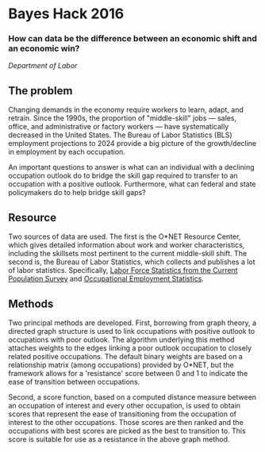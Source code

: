 

# Bayes Hack 2016

###  How can data be the difference between an economic shift and an economic win?
_Department of Labor_

## The problem

Changing demands in the economy require workers to learn, adapt, and retrain. Since the 1990s, the proportion of "middle-skill" jobs — sales, office, and administrative or factory workers — have systematically decreased in the United States. The Bureau of Labor Statistics (BLS) employment projections to 2024 provide a big picture of the growth/decline in employment by each occupation. 

An important questions to answer is what can an individual with a declining occupation outlook do to bridge the skill gap required to transfer to an occupation with a positive outlook. Furthermore, what can federal and state policymakers do to help bridge skill gaps?


## Resource

Two sources of data are used. The first is the O*NET Resource Center, which gives detailed information about work and worker characteristics, including the skillsets most pertinent to the current middle-skill shift. The second is, the Bureau of Labor Statistics, which collects and publishes a lot of labor statistics. Specifically, [Labor Force Statistics from the Current Population Survey](http://www.bls.gov/cps/data.htm) and [Occupational Employment Statistics](http://www.bls.gov/oes/tables.htm).

## Methods

Two principal methods are developed. First, borrowing from graph theory, a directed graph structure is used to link occupations with positive outlook to occupations with poor outlook. The algorithm underlying this method attaches weights to the edges linking a poor outlook occupation to closely related positive occupations. The default binary weights are based on a relationship matrix (among occupations) provided by O*NET, but the framework allows for a 'resistance' score between 0 and 1 to indicate the ease of transition between occupations.

Second, a score function, based on a computed distance measure between an occupation of interest and every other occupation, is used to obtain scores that represent the ease of transitioning from the occupation of interest to the other occupations. Those scores are then ranked and the occupations with best scores are picked as the best to transition to. This score is suitable for use as a resistance in the above graph method.
